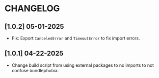 # CHANGELOG

## [1.0.2] 05-01-2025

- Fix: Export `CanceledError` and `TimeoutError` to fix import errors.

## [1.0.1] 04-22-2025

- Change build script from using external packages to no imports to not confuse bundlephobia.
